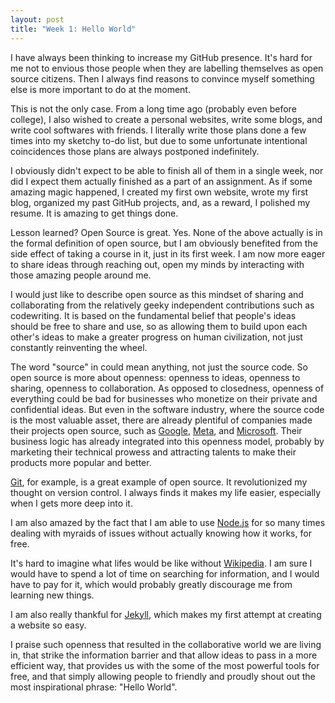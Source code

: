 ```yaml
---
layout: post
title: "Week 1: Hello World"
---
```


I have always been thinking to increase my GitHub presence. It's hard for me not
to envious those people when they are labelling themselves as open source
citizens. Then I always find reasons to convince myself something else is more
important to do at the moment.

<!--more-->

This is not the only case. From a long time ago (probably even before college),
I also wished to create a personal websites, write some blogs, and write cool
softwares with friends. I literally write those plans done a few times into my
sketchy to-do list, but due to some unfortunate intentional coincidences those
plans are always postponed indefinitely.

I obviously didn't expect to be able to finish all of them in a single week, nor
did I expect them actually finished as a part of an assignment. As
if some amazing magic happened, I created my first own website, wrote my first
blog, organized my past GitHub projects, and, as a reward, I polished my resume.
It is amazing to get things done.

Lesson learned? Open Source is great. Yes. None of the above actually is in the
formal definition of open source, but I am obviously benefited from the side
effect of taking a course in it, just in its first week. I am now more eager to
share ideas through reaching out, open my minds by interacting with those
amazing people around me.

I would just like to describe open source as this mindset of sharing and
collaborating from the relatively geeky independent contributions such as
codewriting. It is based on the fundamental belief that people's ideas should be
free to share and use, so as allowing them to build upon each other's ideas to
make a greater progress on human civilization, not just constantly reinventing
the wheel.

The word "source" in could mean anything, not just the source code. So open
source is more about openness: openness to ideas, openness to sharing, openness
to collaboration. As opposed to closedness, openness of everything could be bad
for businesses who monetize on their private and confidential ideas. But even in
the software industry, where the source code is the most valuable asset, there
are already plentiful of companies made their projects open source, such as
[Google](https://github.com/google), [Meta](https://github.com/facebook), and
[Microsoft](https://github.com/microsoft). Their business logic has already
integrated into this openness model, probably by marketing their technical
prowess and attracting talents to make their products more popular and better.

[Git](https://git-scm.com/), for example, is a great example of open source. It
revolutionized my thought on version control. I always finds it makes my life
easier, especially when I gets more deep into it.

I am also amazed by the fact that I am able to use
[Node.js](https://nodejs.org/en/) for so many times dealing with myraids of
issues without actually knowing how it works, for free.

It's hard to imagine what lifes would be like without
[Wikipedia](https://en.wikipedia.org/). I am sure I would have to spend a lot of
time on searching for information, and I would have to pay for it, which would
probably greatly discourage me from learning new things.

I am also really thankful for [Jekyll](https://jekyllrb.com/), which makes my
first attempt at creating a website so easy.

I praise such openness that resulted in the collaborative world we are living
in, that strike the information barrier and that allow ideas to pass in a more
efficient way, that provides us with the some of the most powerful tools for
free, and that simply allowing people to friendly and proudly shout out the most
inspirational phrase: "Hello World".
